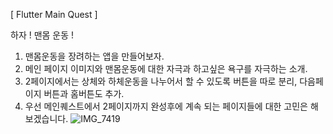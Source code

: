 [ Flutter Main Quest ]

하자 ! 맨몸 운동 !
1. 맨몸운동을 장려하는 앱을 만들어보자.
2. 메인 페이지 이미지와 맨몸운동에 대한 자극과 하고싶은 욕구를 자극하는 소개.
3. 2페이지에서는 상체와 하체운동을 나누어서 할 수 있도록 버튼을 따로 분리, 다음페이지 버튼과 홈버튼도 추가.
4. 우선 메인퀘스트에서 2페이지까지 완성후에 계속 되는 페이지들에 대한 고민은 해보겠습니다.
![IMG_7419](https://github.com/style4da/AIFFEL_Quest/assets/144193737/d7cf4ae1-859b-4429-96a4-01fca729c809)
